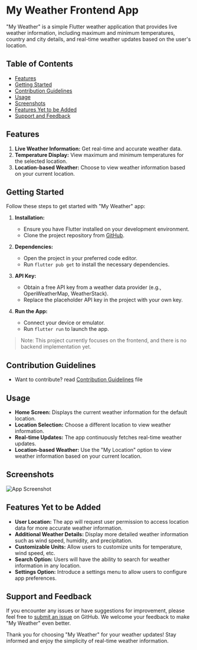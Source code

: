 # My Weather Frontend App

"My Weather" is a simple Flutter weather application that provides live weather information, including maximum and minimum temperatures, country and city details, and real-time weather updates based on the user's location.

## Table of Contents

- [Features](#features)
- [Getting Started](#getting-started)
- [Contribution Guidelines](#contribution-guidelines)
- [Usage](#usage)
- [Screenshots](#screenshots)
- [Features Yet to be Added](#features-yet-to-be-added)
- [Support and Feedback](#support-and-feedback)

## Features

1. **Live Weather Information:** Get real-time and accurate weather data.
2. **Temperature Display:** View maximum and minimum temperatures for the selected location.
3. **Location-based Weather:** Choose to view weather information based on your current location.

## Getting Started

Follow these steps to get started with "My Weather" app:

1. **Installation:**
   - Ensure you have Flutter installed on your development environment.
   - Clone the project repository from [GitHub](https://github.com/Amitkumarkoli/my_weather.git).

2. **Dependencies:**
   - Open the project in your preferred code editor.
   - Run `flutter pub get` to install the necessary dependencies.

3. **API Key:**
   - Obtain a free API key from a weather data provider (e.g., OpenWeatherMap, WeatherStack).
   - Replace the placeholder API key in the project with your own key.

4. **Run the App:**
   - Connect your device or emulator.
   - Run `flutter run` to launch the app.

> Note: This project currently focuses on the frontend, and there is no backend implementation yet.

## Contribution Guidelines

 - Want to contribute? read [Contribution Guidelines](CONTRIBUTING.md) file

## Usage

- **Home Screen:** Displays the current weather information for the default location.
- **Location Selection:** Choose a different location to view weather information.
- **Real-time Updates:** The app continuously fetches real-time weather updates.
- **Location-based Weather:** Use the "My Location" option to view weather information based on your current location.

## Screenshots

![App Screenshot](https://github.com/Amitkumarkoli/my_weather/assets/113758099/2e94d5b0-9fa1-4216-8835-0118d5a6130f)       




## Features Yet to be Added

- **User Location:** The app will request user permission to access location data for more accurate weather information.
- **Additional Weather Details:** Display more detailed weather information such as wind speed, humidity, and precipitation.
- **Customizable Units:** Allow users to customize units for temperature, wind speed, etc.
- **Search Option:** Users will have the ability to search for weather information in any location.
- **Settings Option:** Introduce a settings menu to allow users to configure app preferences.



## Support and Feedback

If you encounter any issues or have suggestions for improvement, please feel free to [submit an issue](https://github.com/Amitkumarkoli/my_weather/issues) on GitHub. We welcome your feedback to make "My Weather" even better.

Thank you for choosing "My Weather" for your weather updates! Stay informed and enjoy the simplicity of real-time weather information.
